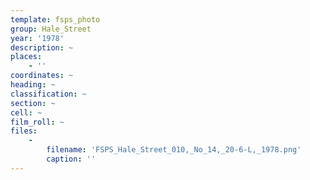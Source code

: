 ```yaml
---
template: fsps_photo
group: Hale_Street
year: '1978'
description: ~
places:
    - ''
coordinates: ~
heading: ~
classification: ~
section: ~
cell: ~
film_roll: ~
files:
    -
        filename: 'FSPS_Hale_Street_010,_No_14,_20-6-L,_1978.png'
        caption: ''
---
```

